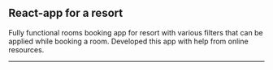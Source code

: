 ## React-app for a resort

 Fully functional rooms booking app for resort with various filters that can be applied while booking a room.
 Developed this app with help from online resources.
 
 ---
